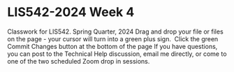 # LIS542-2024 Week 4
Classwork for LIS542. Spring Quarter, 2024
Drag and drop your file or files on the page - your cursor will turn into a green plus sign. 
Click the green Commit Changes button at the bottom of the page
If you have questions, you can post to the Technical Help discussion, email me directly, or come to one of the two scheduled Zoom drop in sessions.
